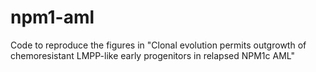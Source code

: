 # npm1-aml
Code to reproduce the figures in "Clonal evolution permits outgrowth of chemoresistant LMPP-like early progenitors in relapsed NPM1c AML"
